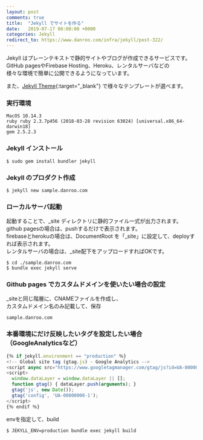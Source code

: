 ```yaml
---
layout: post
comments: true
title:  "Jekyll でサイトを作る"
date:   2019-07-17 00:00:00 +0000
categories: Jekyll
redirect_to: https://www.danroo.com/infra/jekyll/post-322/
---
```

Jekyll はプレーンテキストで静的サイトやブログが作成できるサービスです。  
GitHub pagesやFirebase Hosting、Heroku、レンタルサーバなどの  
様々な環境で簡単に公開できるようになっています。

また、[Jekyll Theme](http://jekyllthemes.org/){:target="_blank"} で様々なテンプレートが選べます。

### 実行環境

```
MacOS 10.14.3
ruby ruby 2.3.7p456 (2018-03-28 revision 63024) [universal.x86_64-darwin18]
gem 2.5.2.3
```

### Jekyll インストール

```
$ sudo gem install bundler jekyll
```

### Jekyll のプロダクト作成

```
$ jekyll new sample.danroo.com
```

### ローカルサーバ起動

起動することで、_site ディレクトリに静的ファイル一式が出力されます。  
github pagesの場合は、pushするだけで表示されます。  
firebaseとherokuの場合は、DocumentRoot を「_site」に設定して、deployすれば表示されます。  
レンタルサーバの場合は、_site配下をアップロードすればOKです。

```
$ cd ./sample.danroo.com
$ bundle exec jekyll serve
```

### Github pages でカスタムドメインを使いたい場合の設定

_siteと同じ階層に、CNAMEファイルを作成し、  
カスタムドメイン名のみ記載して、保存

```
sample.danroo.com
```

### 本番環境にだけ反映したいタグを設定したい場合（GoogleAnalyticsなど）

```javascript
{％ if jekyll.environment == "production" ％}
<!-- Global site tag (gtag.js) - Google Analytics -->
<script async src="https://www.googletagmanager.com/gtag/js?id=UA-00000000-1"></script>
<script>
  window.dataLayer = window.dataLayer || [];
  function gtag() { dataLayer.push(arguments); }
  gtag('js', new Date());
  gtag('config', 'UA-00000000-1');
</script>
{％ endif ％}
```

envを指定して、build

```
$ JEKYLL_ENV=production bundle exec jekyll build
```
